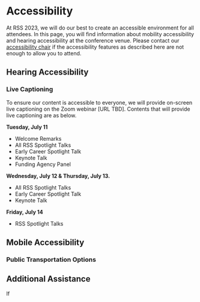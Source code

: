 # Accessibility

At RSS 2023, we will do our best to create an accessible environment for all attendees. In this page, you will find information about mobility accessibility and hearing accessibility at the conference venue. Please contact our [accessibility chair](mailto:hyemin.ahn@unist.ac.kr) if the accessibility features as described here are not enough to allow you to attend. 

## Hearing Accessibility
### Live Captioning
To ensure our content is accessible to everyone, we will provide on-screen live captioning on the Zoom webinar [URL TBD]. Contents that will provide live captioning are as below.

**Tuesday, July 11**
* Welcome Remarks
* All RSS Spotlight Talks
* Early Career Spotlight Talk
* Keynote Talk
* Funding Agency Panel

**Wednesday, July 12 & Thursday, July 13.**
* All RSS Spotlight Talks
* Early Career Spotlight Talk
* Keynote Talk
  
**Friday, July 14**
* RSS Spotlight Talks

## Mobile Accessibility
### Public Transportation Options 

## Additional Assistance
If 


